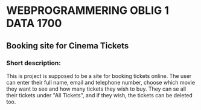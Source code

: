 <h1>
  WEBPROGRAMMERING OBLIG 1 DATA 1700
</h1>
<h2>
  Booking site for Cinema Tickets
</h2>

<h3>
  Short description:
</h3>
  
<p>
  This is project is supposed to be a site for booking tickets online. The user can enter their full name, email and telephone number, 
  choose which movie they want to see and how many tickets they wish to buy. 
  They can se all their tickets under "All Tickets", and if they wish, the tickets can be deleted too.
</p>
